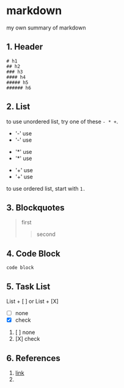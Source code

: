 # markdown
my own summary of markdown

## 1. Header 
```
# h1
## h2
### h3
#### h4
##### h5
###### h6
```

## 2. List

to use unordered list, try one of these ```- * +```.

- '-' use
- '-' use

* '*' use
* '*' use

+ '+' use
+ '+' use

to use ordered list, start with ```1.  ```

## 3. Blockquotes

> first
>> second

## 4. Code Block

```
code block
```

## 5. Task List

List + [ ] or List + [X]

- [ ] none
- [X] check

1. [ ] none
2. [X] check

## 6. References

1. [link](https://devuna.tistory.com/20)
2. 
